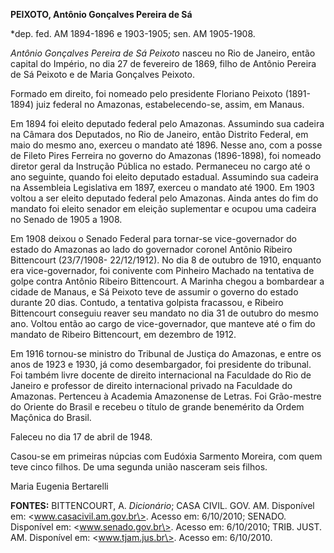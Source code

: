 **PEIXOTO, Antônio Gonçalves Pereira de Sá**

\*dep. fed. AM 1894-1896 e 1903-1905; sen. AM 1905-1908.

*Antônio Gonçalves Pereira de Sá Peixoto* nasceu no Rio de Janeiro,
então capital do Império, no dia 27 de fevereiro de 1869, filho de
Antônio Pereira de Sá Peixoto e de Maria Gonçalves Peixoto.

Formado em direito, foi nomeado pelo presidente Floriano Peixoto
(1891-1894) juiz federal no Amazonas, estabelecendo-se, assim, em
Manaus.

Em 1894 foi eleito deputado federal pelo Amazonas. Assumindo sua cadeira
na Câmara dos Deputados, no Rio de Janeiro, então Distrito Federal, em
maio do mesmo ano, exerceu o mandato até 1896. Nesse ano, com a posse de
Fileto Pires Ferreira no governo do Amazonas (1896-1898), foi nomeado
diretor geral da Instrução Pública no estado. Permaneceu no cargo até o
ano seguinte, quando foi eleito deputado estadual. Assumindo sua cadeira
na Assembleia Legislativa em 1897, exerceu o mandato até 1900. Em 1903
voltou a ser eleito deputado federal pelo Amazonas. Ainda antes do fim
do mandato foi eleito senador em eleição suplementar e ocupou uma
cadeira no Senado de 1905 a 1908.

Em 1908 deixou o Senado Federal para tornar-se vice-governador do estado
do Amazonas ao lado do governador coronel Antônio Ribeiro Bittencourt
(23/7/1908- 22/12/1912). No dia 8 de outubro de 1910, enquanto era
vice-governador, foi conivente com Pinheiro Machado na tentativa de
golpe contra Antônio Ribeiro Bittencourt. A Marinha chegou a bombardear
a cidade de Manaus, e Sá Peixoto teve de assumir o governo do estado
durante 20 dias. Contudo, a tentativa golpista fracassou, e Ribeiro
Bittencourt conseguiu reaver seu mandato no dia 31 de outubro do mesmo
ano. Voltou então ao cargo de vice-governador, que manteve até o fim do
mandato de Ribeiro Bittencourt, em dezembro de 1912.

Em 1916 tornou-se ministro do Tribunal de Justiça do Amazonas, e entre
os anos de 1923 e 1930, já como desembargador, foi presidente do
tribunal. Foi também livre docente de direito internacional na Faculdade
do Rio de Janeiro e professor de direito internacional privado na
Faculdade do Amazonas. Pertenceu à Academia Amazonense de Letras. Foi
Grão-mestre do Oriente do Brasil e recebeu o título de grande benemérito
da Ordem Maçônica do Brasil.

Faleceu no dia 17 de abril de 1948.

Casou-se em primeiras núpcias com Eudóxia Sarmento Moreira, com quem
teve cinco filhos. De uma segunda união nasceram seis filhos.

Maria Eugenia Bertarelli

**FONTES:** BITTENCOURT, A. *Dicionário*; CASA CIVIL. GOV. AM.
Disponível em: \<www.casacivil.am.gov.br\>. Acesso em: 6/10/2010;
SENADO. Disponível em: \<www.senado.gov.br\>. Acesso em: 6/10/2010;
TRIB. JUST. AM. Disponível em: \<www.tjam.jus.br\>. Acesso em:
6/10/2010.
